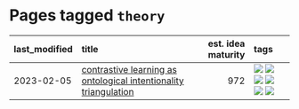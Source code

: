 # Pages tagged `theory`

|last_modified|title|est. idea maturity|tags
|:---|:---|---:|:---|
|2023-02-05|[contrastive learning as ontological intentionality triangulation](../contrastive_learning_as_ontological_intentionality_triangulation.md)|972|[![](https://img.shields.io/badge/tag-meta-d5f6c6)](../tags/meta.md) [![](https://img.shields.io/badge/tag-philosophy-35b163)](../tags/philosophy.md) [![](https://img.shields.io/badge/tag-semiotics-c4fb38)](../tags/semiotics.md) [![](https://img.shields.io/badge/tag-synesthesia-1eefac)](../tags/synesthesia.md) [![](https://img.shields.io/badge/tag-theory-3f9741)](../tags/theory.md) [![](https://img.shields.io/badge/tag-wip-eac1b9)](../tags/wip.md)|